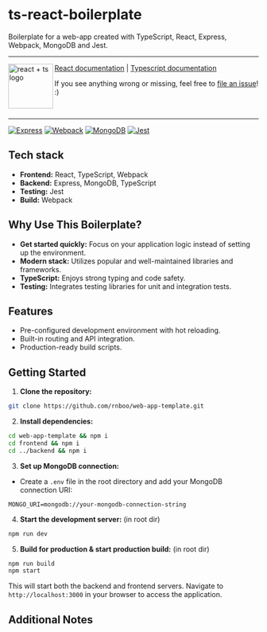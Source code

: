 # ts-react-boilerplate

Boilerplate for a web-app created with TypeScript, React, Express, Webpack, MongoDB and Jest.

---
<img
  height="90"
  width="90"
  alt="react + ts logo"
  src="https://react-typescript-cheatsheet.netlify.app/img/icon.png"
  align="left"
/>

[React documentation](https://react.dev/learn/typescript) | [Typescript documentation](https://react-typescript-cheatsheet.netlify.app/docs/basic/getting-started/basic_type_example)
<br>

If you see anything wrong or missing, feel free to [file an issue](https://github.com/rnboo/web-app-template/issues/new/choose)! :)

<br>

---
[![Express](https://img.shields.io/badge/express.js-%23404d59.svg?style=for-the-badge&logo=express&logoColor=%2361DAFB)](https://expressjs.com/de/guide/routing.html)
[![Webpack](https://img.shields.io/badge/webpack-%238DD6F9.svg?style=for-the-badge&logo=webpack&logoColor=black)](https://webpack.js.org/concepts/)
[![MongoDB](https://img.shields.io/badge/MongoDB-%234ea94b.svg?style=for-the-badge&logo=mongodb&logoColor=white)](https://www.mongodb.com/docs/drivers/node/current/)
[![Jest](https://img.shields.io/badge/-jest-%23C21325?style=for-the-badge&logo=jest&logoColor=white)](https://jestjs.io/docs/getting-started)

## Tech stack

* **Frontend:** React, TypeScript, Webpack
* **Backend:** Express, MongoDB, TypeScript
* **Testing:** Jest
* **Build:** Webpack

## Why Use This Boilerplate?

* **Get started quickly:** Focus on your application logic instead of setting up the environment.
* **Modern stack:** Utilizes popular and well-maintained libraries and frameworks.
* **TypeScript:** Enjoys strong typing and code safety.
* **Testing:** Integrates testing libraries for unit and integration tests.

## Features

* Pre-configured development environment with hot reloading.
* Built-in routing and API integration.
* Production-ready build scripts.

## Getting Started

1. **Clone the repository:**

```bash
git clone https://github.com/rnboo/web-app-template.git
```

2. **Install dependencies:**

```bash
cd web-app-template && npm i
cd frontend && npm i
cd ../backend && npm i
```

3. **Set up MongoDB connection:**

- Create a `.env` file in the root directory and add your MongoDB connection URI:

```
MONGO_URI=mongodb://your-mongodb-connection-string
```

4. **Start the development server:** (in root dir)

```bash
npm run dev
```

5. **Build for production & start production build:** (in root dir)

```bash
npm run build
npm start
```
This will start both the backend and frontend servers. Navigate to `http://localhost:3000` in your browser to access the application.

## Additional Notes
